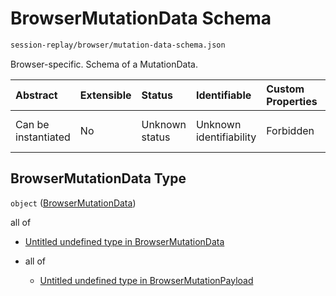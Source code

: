 # BrowserMutationData Schema

```txt
session-replay/browser/mutation-data-schema.json
```

Browser-specific. Schema of a MutationData.

| Abstract            | Extensible | Status         | Identifiable            | Custom Properties | Additional Properties | Access Restrictions | Defined In                                                                                                  |
| :------------------ | :--------- | :------------- | :---------------------- | :---------------- | :-------------------- | :------------------ | :---------------------------------------------------------------------------------------------------------- |
| Can be instantiated | No         | Unknown status | Unknown identifiability | Forbidden         | Allowed               | none                | [mutation-data-schema.json](../out/session-replay/browser/mutation-data-schema.json "open original schema") |

## BrowserMutationData Type

`object` ([BrowserMutationData](mutation-data-schema.md))

all of

* [Untitled undefined type in BrowserMutationData](mutation-data-schema-allof-0.md "check type definition")

* all of

  * [Untitled undefined type in BrowserMutationPayload](mutation-payload-schema-allof-0.md "check type definition")
